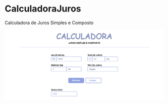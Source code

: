 # CalculadoraJuros
Calculadora de Juros Simples e Composto

<img src="/src/main/resources/static/imagens/calculadora.png">
